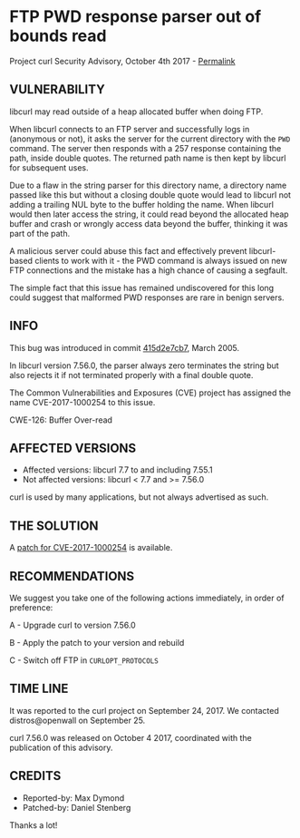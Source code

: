 FTP PWD response parser out of bounds read
==========================================

Project curl Security Advisory, October 4th 2017 -
[Permalink](https://curl.se/docs/CVE-2017-1000254.html)

VULNERABILITY
-------------

libcurl may read outside of a heap allocated buffer when doing FTP.

When libcurl connects to an FTP server and successfully logs in (anonymous or
not), it asks the server for the current directory with the `PWD` command. The
server then responds with a 257 response containing the path, inside double
quotes. The returned path name is then kept by libcurl for subsequent uses.

Due to a flaw in the string parser for this directory name, a directory name
passed like this but without a closing double quote would lead to libcurl not
adding a trailing NUL byte to the buffer holding the name. When libcurl would
then later access the string, it could read beyond the allocated heap buffer
and crash or wrongly access data beyond the buffer, thinking it was part of
the path.

A malicious server could abuse this fact and effectively prevent libcurl-based
clients to work with it - the PWD command is always issued on new FTP
connections and the mistake has a high chance of causing a segfault.

The simple fact that this issue has remained undiscovered for this long could
suggest that malformed PWD responses are rare in benign servers.

INFO
----

This bug was introduced in commit
[415d2e7cb7](https://github.com/curl/curl/commit/415d2e7cb7), March 2005.

In libcurl version 7.56.0, the parser always zero terminates the string but
also rejects it if not terminated properly with a final double quote.

The Common Vulnerabilities and Exposures (CVE) project has assigned the name
CVE-2017-1000254 to this issue.

CWE-126: Buffer Over-read

AFFECTED VERSIONS
-----------------

- Affected versions: libcurl 7.7 to and including 7.55.1
- Not affected versions: libcurl < 7.7 and >= 7.56.0

curl is used by many applications, but not always advertised as such.

THE SOLUTION
------------

A [patch for CVE-2017-1000254](https://curl.se/CVE-2017-1000254.patch) is
available.

RECOMMENDATIONS
---------------

We suggest you take one of the following actions immediately, in order of
preference:

 A - Upgrade curl to version 7.56.0

 B - Apply the patch to your version and rebuild

 C - Switch off FTP in `CURLOPT_PROTOCOLS`

TIME LINE
---------

It was reported to the curl project on September 24, 2017.  We contacted
distros@openwall on September 25.

curl 7.56.0 was released on October 4 2017, coordinated with the publication
of this advisory.

CREDITS
-------

- Reported-by: Max Dymond
- Patched-by: Daniel Stenberg

Thanks a lot!

